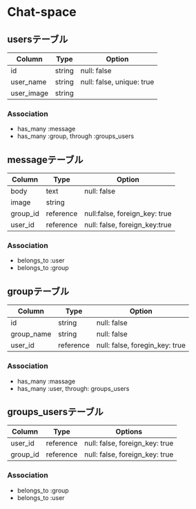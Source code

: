 # Chat-space

## usersテーブル
|Column|Type|Option|
|------|----|------|
|id|string|null: false|
|user_name|string|null: false, unique: true|
|user_image|string||

### Association
- has_many :message
- has_many :group, through :groups_users


## messageテーブル
|Column|Type|Option|
|------|----|------|
|body|text|null: false|
|image|string||
|group_id|reference|null:false, foreign_key: true|
|user_id|reference|null: false, foreign_key:true|

### Association
- belongs_to :user
- belongs_to :group


## groupテーブル
|Column|Type|Option|
|------|----|------|
|id|string|null: false|
|group_name|string|null: false|
|user_id|reference|null: false, foregin_key: true|

### Association
- has_many :massage
- has_many :user, through: groups_users


## groups_usersテーブル
|Column|Type|Options|
|------|----|-------|
|user_id|reference|null: false, foreign_key: true|
|group_id|reference|null: false, foreign_key: true|

### Association
- belongs_to :group
- belongs_to :user
